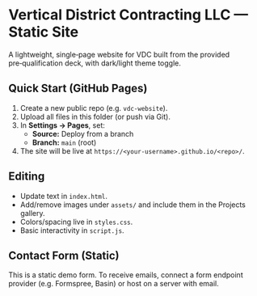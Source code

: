 # Vertical District Contracting LLC — Static Site

A lightweight, single‑page website for VDC built from the provided pre‑qualification deck, with dark/light theme toggle.

## Quick Start (GitHub Pages)

1. Create a new public repo (e.g. `vdc-website`).
2. Upload all files in this folder (or push via Git).
3. In **Settings → Pages**, set:
   - **Source:** Deploy from a branch
   - **Branch:** `main` (root)
4. The site will be live at `https://<your-username>.github.io/<repo>/`.

## Editing

- Update text in `index.html`.
- Add/remove images under `assets/` and include them in the Projects gallery.
- Colors/spacing live in `styles.css`.
- Basic interactivity in `script.js`.

## Contact Form (Static)

This is a static demo form. To receive emails, connect a form endpoint provider (e.g. Formspree, Basin) or host on a server with email.
